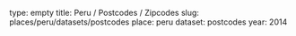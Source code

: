 type: empty
title: Peru / Postcodes / Zipcodes
slug: places/peru/datasets/postcodes
place: peru
dataset: postcodes
year: 2014
